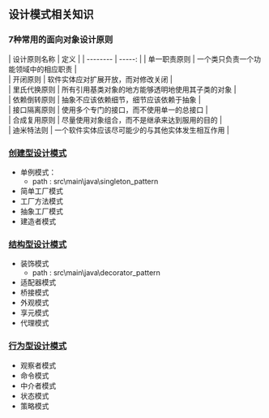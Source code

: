 ## 设计模式相关知识

### 7种常用的面向对象设计原则
 | 设计原则名称     | 定义    |
    | --------   | -----:   |
    | 单一职责原则 | 一个类只负责一个功能领域中的相应职责      |  
    | 开闭原则 | 软件实体应对扩展开放，而对修改关闭   |   
    | 里氏代换原则 | 所有引用基类对象的地方能够透明地使用其子类的对象     |  
    | 依赖倒转原则 | 抽象不应该依赖细节，细节应该依赖于抽象   |   
    | 接口隔离原则 | 使用多个专门的接口，而不使用单一的总接口      |   
    | 合成复用原则 | 尽量使用对象组合，而不是继承来达到服用的目的     |   
    | 迪米特法则 | 一个软件实体应该尽可能少的与其他实体发生相互作用      |  
     
### [创建型设计模式](/src/main/java/creationnal_pattern/README.MD)
- 单例模式：
    - path : src\main\java\singleton_pattern
- 简单工厂模式
- 工厂方法模式
- 抽象工厂模式
- 建造者模式
### [结构型设计模式](/src/main/java/structural_pattern/README.MD)
- 装饰模式
    - path : src\main\java\decorator_pattern
- 适配器模式
- 桥接模式
- 外观模式
- 享元模式
- 代理模式
### [行为型设计模式](/src/main/java/behavioral_pattern/README.MD)
- 观察者模式
- 命令模式
- 中介者模式
- 状态模式
- 策略模式
